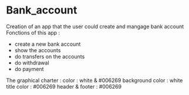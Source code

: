# Bank_account
Creation of an app that the user could create and mangage bank account
Fonctions of this app :
- create a new bank account
- show the accounts
- do transfers on the accounts
- do withdrawal
- do payment

The graphical charter :
color : white & #006269
background color : white 
title color : #006269
header & footer : #006269
